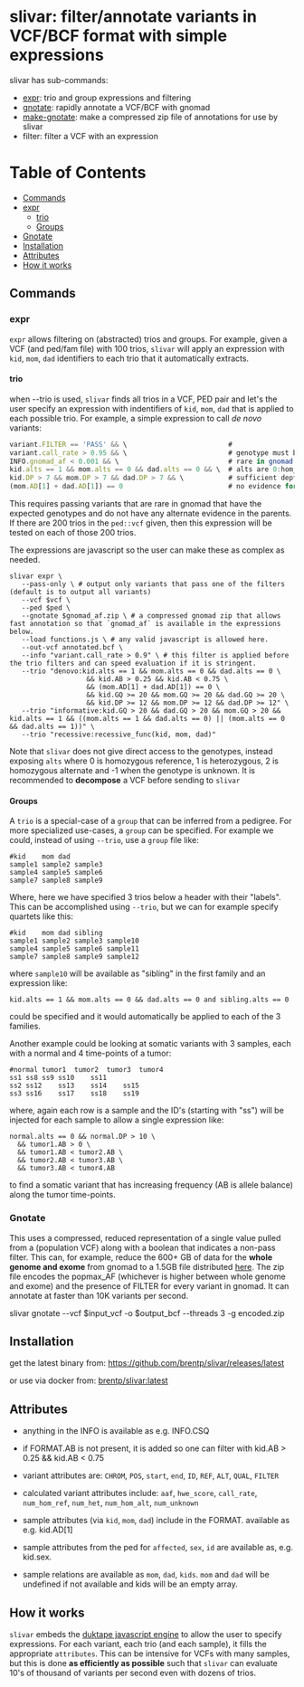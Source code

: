 # slivar: filter/annotate variants in VCF/BCF format with simple expressions

slivar has sub-commands:
+ [expr](#expr): trio and group expressions and filtering
+ [gnotate](#gnotate): rapidly annotate a VCF/BCF with gnomad
+ [make-gnotate](#gnotate): make a compressed zip file of annotations for use by slivar
+ filter: filter a VCF with an expression

# Table of Contents

* [Commands](#commands)
 * [expr](#expr)
    * [trio](#trio)
    * [Groups](#groups)
 * [Gnotate](#gnotate)
* [Installation](#installation)
* [Attributes](#attributes)
* [How it works](#how-it-works)


## Commands

### expr

`expr` allows filtering on (abstracted) trios and groups. For example, given a VCF (and ped/fam file) with
100 trios, `slivar` will apply an expression with `kid`, `mom`, `dad` identifiers to each trio that it automatically
extracts.

#### trio

when --trio is used, `slivar` finds all trios in a VCF, PED pair and let's the user specify an expression with indentifiers
of `kid`, `mom`, `dad` that is applied to each possible trio. For example, a simple expression to call
*de novo* variants:

```javascript
variant.FILTER == 'PASS' && \                         # 
variant.call_rate > 0.95 && \                         # genotype must be known for most of cohort.
INFO.gnomad_af < 0.001 && \                           # rare in gnomad (must be in INFO [but see below])
kid.alts == 1 && mom.alts == 0 && dad.alts == 0 && \  # alts are 0:hom_ref, 1:het, 2:hom_alt, -1:unknown
kid.DP > 7 && mom.DP > 7 && dad.DP > 7 && \           # sufficient depth in all
(mom.AD[1] + dad.AD[1]) == 0                          # no evidence for alternate in the parents
```

This requires passing variants that are rare in gnomad that have the expected genotypes and do
not have any alternate evidence in the parents. If there are 200 trios in the `ped::vcf` given, then this expression
will be tested on each of those 200 trios.

The expressions are javascript so the user can make these as complex as needed.


```
slivar expr \
   --pass-only \ # output only variants that pass one of the filters (default is to output all variants)
   --vcf $vcf \
   --ped $ped \
   --gnotate $gnomad_af.zip \ # a compressed gnomad zip that allows fast annotation so that `gnomad_af` is available in the expressions below.
   --load functions.js \ # any valid javascript is allowed here.
   --out-vcf annotated.bcf \
   --info "variant.call_rate > 0.9" \ # this filter is applied before the trio filters and can speed evaluation if it is stringent.
   --trio "denovo:kid.alts == 1 && mom.alts == 0 && dad.alts == 0 \
                   && kid.AB > 0.25 && kid.AB < 0.75 \
                   && (mom.AD[1] + dad.AD[1]) == 0 \
                   && kid.GQ >= 20 && mom.GQ >= 20 && dad.GQ >= 20 \
                   && kid.DP >= 12 && mom.DP >= 12 && dad.DP >= 12" \
   --trio "informative:kid.GQ > 20 && dad.GQ > 20 && mom.GQ > 20 && kid.alts == 1 && ((mom.alts == 1 && dad.alts == 0) || (mom.alts == 0 && dad.alts == 1))" \
   --trio "recessive:recessive_func(kid, mom, dad)"

```

Note that `slivar` does not give direct access to the genotypes, instead exposing `alts` where 0 is homozygous reference, 1 is heterozygous, 2 is
homozygous alternate and -1 when the genotype is unknown. It is recommended to **decompose** a VCF before sending to `slivar`

#### Groups

A `trio` is a special-case of a `group` that can be inferred from a pedigree. For more specialized use-cases, a `group` can be
specified. For example we could, instead of  using `--trio`, use a `group` file like:
```
#kid	mom	dad
sample1	sample2	sample3
sample4	sample5	sample6
sample7	sample8	sample9
```

Where, here we have specified 3 trios below a header with their "labels". This can be accomplished using `--trio`, but we can
for example specify quartets like this:

```
#kid	mom	dad	sibling
sample1	sample2	sample3	sample10
sample4	sample5	sample6	sample11
sample7	sample8	sample9	sample12
```

where `sample10` will be available as "sibling" in the first family and an expression like:
```
kid.alts == 1 && mom.alts == 0 && dad.alts == 0 and sibling.alts == 0
```
could be specified and it would automatically be applied to each of the 3 families.

Another example could be looking at somatic variants with 3 samples, each with a normal and 4 time-points of a tumor:
```
#normal	tumor1	tumor2	tumor3	tumor4
ss1	ss8	ss9	ss10	ss11
ss2	ss12	ss13	ss14	ss15	
ss3	ss16	ss17	ss18	ss19	
```

where, again each row is a sample and the ID's (starting with "ss") will be injected for each sample to allow a single
expression like:
```
normal.alts == 0 && normal.DP > 10 \
  && tumor1.AB > 0 \
  && tumor1.AB < tumor2.AB \
  && tumor2.AB < tumor3.AB \
  && tumor3.AB < tumor4.AB
```

to find a somatic variant that has increasing frequency (AB is allele balance) along the tumor time-points.


### Gnotate

This uses a compressed, reduced representation of a single value pulled from a (population VCF) along with a boolean that indicates a
non-pass filter. This can, for example, reduce the 600+ GB of data for the **whole genome and exome** from gnomad to a 1.5GB file
distributed [here](https://s3.amazonaws.com/gemini-annotations/gnomad-2.1.zip).
The zip file encodes the popmax_AF (whichever is higher between whole genome and exome) and the presence of FILTER for every variant
in gnomad.  It can annotate at faster than 10K variants per second.

slivar gnotate --vcf $input_vcf -o $output_bcf --threads 3 -g encoded.zip

## Installation

get the latest binary from: https://github.com/brentp/slivar/releases/latest

or use via docker from: [brentp/slivar:latest](https://hub.docker.com/r/brentp/slivar)

## Attributes

 + anything in the INFO is available as e.g. INFO.CSQ
 + if FORMAT.AB is not present, it is added so one can filter with kid.AB > 0.25 && kid.AB < 0.75
 + variant attributes are: `CHROM`, `POS`, `start`, `end`, `ID`, `REF`, `ALT`, `QUAL`, `FILTER`
 + calculated variant attributes include: `aaf`, `hwe_score`, `call_rate`, `num_hom_ref`, `num_het`, `num_hom_alt`, `num_unknown`

 + sample attributes (via `kid`, `mom`, `dad`) include in the FORMAT. available as e.g. kid.AD[1]
 + sample attributes from the ped for `affected`, `sex`, `id` are available as, e.g. kid.sex.
 + sample relations are available as `mom`, `dad`, `kids`. `mom` and `dad` will be undefined if not available and kids will be an empty array.

## How it works

 `slivar` embeds the [duktape javascript engine](https://duktape.org/) to allow the user to specify expressions.
 For each variant, each trio (and each sample), it fills the appropriate `attributes`. This can be intensive for
 VCFs with many samples, but this is done **as efficiently as possible** such that `slivar` can evaluate 10's of
 thousand of variants per second even with dozens of trios.
